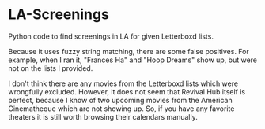 # LA-Screenings
Python code to find screenings in LA for given Letterboxd lists.

Because it uses fuzzy string matching, there are some false positives. For example, when I ran it, "Frances Ha" and "Hoop Dreams" show up, but were not on the lists I provided.

I don't think there are any movies from the Letterboxd lists which were wrongfully excluded. However, it does not seem that Revival Hub itself is perfect, because I know of two upcoming movies from the American Cinematheque which are not showing up. So, if you have any favorite theaters it is still worth browsing their calendars manually.
